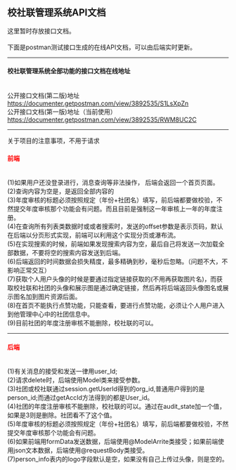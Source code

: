 <h2>校社联管理系统API文档</h2>
这里暂时存放接口文档。<br/><br/>
下面是postman测试接口生成的在线API文档，可以由后端实时更新。
<br/>
<hr/>
<h4>校社联管理系统全部功能的接口文档在线地址</h4>
<br/>
公开接口文档(第二版)地址 
<a target="_blank" href="https://documenter.getpostman.com/view/3892535/S1LsXpZn">
https://documenter.getpostman.com/view/3892535/S1LsXpZn
</a>
<br/>
公开接口文档(第一版)地址（当前使用） 
<a target="_blank" href="https://documenter.getpostman.com/view/3892535/RWM8UC2C">
https://documenter.getpostman.com/view/3892535/RWM8UC2C
</a>


<hr/>
关于项目的注意事项，不用于请求<br/>
<font color="red"><h4>前端</h4></font><br/>
(1)如果用户还没登录进行，消息查询等非法操作， 后端会返回一个首页页面。<br/>
(2)查询内容为空是，是返回全部内容的<br/>
(3)年度审核的标题必须按照规定（年份+社团名）填写，前后端都要做校验，不然提交年度审核那个功能会有问题。而且目前是强制这一年审核上一年的年度注册。<br/>
(4)在查询所有列表类数据时或或者搜索时，发送的offset参数是表示页码，默认在后端以分页形式实现，前端可以利用这个实现分页或瀑布流。<br/>
(5)在实现搜索的时候，前端如果发现搜索内容为空，最后自己将发送一次加载全部数据，不要将空的搜索内容发送到后端。<br/>
(6)后端返回的时间数据会损失精度，最多精确到秒，毫秒后忽略。（问题不大，不影响正常交互）<br/>
(7)获取个人用户头像的时候是要通过指定链接获取的(不用再获取图片名)，而获取校社联和社团的头像和展示图是通过确定链接，然后再将后端返回头像图名或展示图名加到图片资源后面。<br/>
(8)在首页不能执行点赞功能，只能查看，要进行点赞功能，必须让个人用户进入到他管理中心中的社团信息中。<br/>
(9)目前社团的年度注册审核不能删除，校社联的可以。

<hr/>
<font color="red"><h4>后端</h4></font><br/>
(1)有关消息的接受和发送一律用user_Id;<br/>
(2)请求delete时，后端使用Model类来接受参数。<br/>
(3)社团或校社联通过session.getUserId得到的org_id,普通用户得到的是person_id;而通过getAccId方法得到的都是User_id。<br/>
(4)社团的年度注册审核不能删除，校社联的可以。通过在audit_state加一个值，如果是3则是删除。社团看不了这个值。<br/>
(5)年度审核的标题必须按照规定（年份+社团名）填写，前后端都要做校验，不然提交年度审核那个功能会有问题。<br/>
(6)如果前端用formData发送数据，后端使用@ModelArrite类接受；如果前端使用json文本数据，后端使用@requestBody类接受。<br/>
(7)person_info表内的logo字段默认是空，如果没有自己上传过头像，则是空的。<br/>
